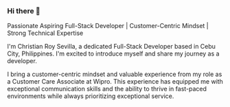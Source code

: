 ### Hi there 👋

Passionate Aspiring Full-Stack Developer | Customer-Centric Mindset | Strong Technical Expertise

I'm Christian Roy Sevilla, a dedicated Full-Stack Developer based in Cebu City, Philippines. I'm excited to introduce myself and share my journey as a developer.

I bring a customer-centric mindset and valuable experience from my role as a Customer Care Associate at Wipro. This experience has equipped me with exceptional communication skills and the ability to thrive in fast-paced environments while always prioritizing exceptional service.


<!--
**Chriszy00/Chriszy00** is a ✨ _special_ ✨ repository because its `README.md` (this file) appears on your GitHub profile.

Here are some ideas to get you started:

- 🔭 I’m currently working on ...
- 🌱 I’m currently learning ...
- 👯 I’m looking to collaborate on ...
- 🤔 I’m looking for help with ...
- 💬 Ask me about ...
- 📫 How to reach me: ...
- 😄 Pronouns: ...
- ⚡ Fun fact: ...
-->
